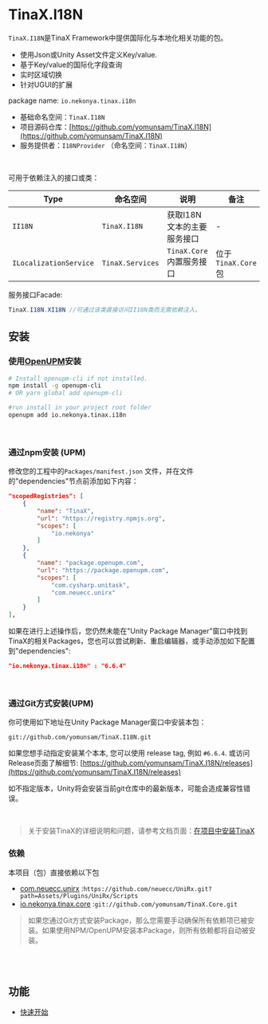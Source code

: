 # TinaX.I18N <!-- {docsify-ignore-all} -->

`TinaX.I18N`是TinaX Framework中提供国际化与本地化相关功能的包。
- 使用Json或Unity Asset文件定义Key/value.
- 基于Key/value的国际化字段查询
- 实时区域切换
- 针对UGUI的扩展

package name: `io.nekonya.tinax.i18n`

- 基础命名空间：`TinaX.I18N`
- 项目源码仓库：[https://github.com/yomunsam/TinaX.I18N](https://github.com/yomunsam/TinaX.I18N)
- 服务提供者：`I18NProvider` （命名空间：`TinaX.I18N`）

<br>

可用于依赖注入的接口或类：

|   Type    |  命名空间  |   说明    |   备注    |
|-----------|-----------|-----------|-----------|
|`II18N`|`TinaX.I18N`| 获取I18N文本的主要服务接口 | - |
| `ILocalizationService` |`TinaX.Services`| `TinaX.Core`内置服务接口 | 位于`TinaX.Core`包|

服务接口Facade: 

``` csharp
TinaX.I18N.XI18N //可通过该类直接访问II18N类而无需依赖注入。
```

## 安装

### 使用[OpenUPM](https://openupm.com/)安装

``` bash
# Install openupm-cli if not installed.
npm install -g openupm-cli
# OR yarn global add openupm-cli

#run install in your project root folder
openupm add io.nekonya.tinax.i18n
```

<br>

### 通过npm安装 (UPM)

修改您的工程中的`Packages/manifest.json` 文件，并在文件的"dependencies"节点前添加如下内容：

``` json
"scopedRegistries": [
    {
        "name": "TinaX",
        "url": "https://registry.npmjs.org",
        "scopes": [
            "io.nekonya"
        ]
    },
    {
        "name": "package.openupm.com",
        "url": "https://package.openupm.com",
        "scopes": [
            "com.cysharp.unitask",
            "com.neuecc.unirx"
        ]
    }
],
```

如果在进行上述操作后，您仍然未能在"Unity Package Manager"窗口中找到TinaX的相关Packages，您也可以尝试刷新、重启编辑器，或手动添加如下配置到"dependencies":

``` json
"io.nekonya.tinax.i18n" : "6.6.4"
```

<br>

### 通过Git方式安装(UPM)

你可使用如下地址在Unity Package Manager窗口中安装本包： 

```
git://github.com/yomunsam/TinaX.I18N.git
```

如果您想手动指定安装某个本本, 您可以使用 release tag, 例如 `#6.6.4`. 或访问Release页面了解细节: [https://github.com/yomunsam/TinaX.I18N/releases](https://github.com/yomunsam/TinaX.I18N/releases)

如不指定版本，Unity将会安装当前git仓库中的最新版本，可能会造成兼容性错误。


<br>

>关于安装TinaX的详细说明和问题，请参考文档页面：[在项目中安装TinaX](cmn-hans/install)


### 依赖

本项目（包）直接依赖以下包

- [com.neuecc.unirx](https://github.com/neuecc/UniRx#upm-package) :`https://github.com/neuecc/UniRx.git?path=Assets/Plugins/UniRx/Scripts`
- [io.nekonya.tinax.core](https://github.com/yomunsam/tinax.core) :`git://github.com/yomunsam/TinaX.Core.git`

> 如果您通过Git方式安装Package，那么您需要手动确保所有依赖项已被安装。如果使用NPM/OpenUPM安装本Package，则所有依赖都将自动被安装。 

<br><br>


## 功能

- [快速开始](/cmn-hans/i18n/manual/QuickStart.md.md)

